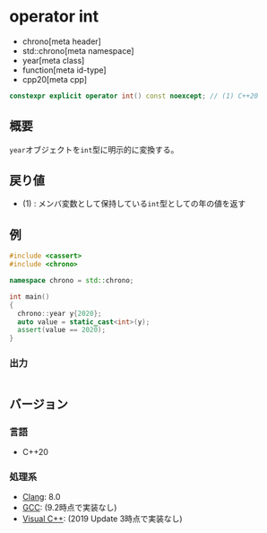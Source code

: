 # operator int
* chrono[meta header]
* std::chrono[meta namespace]
* year[meta class]
* function[meta id-type]
* cpp20[meta cpp]

```cpp
constexpr explicit operator int() const noexcept; // (1) C++20
```

## 概要
`year`オブジェクトを`int`型に明示的に変換する。


## 戻り値
- (1) : メンバ変数として保持している`int`型としての年の値を返す


## 例
```cpp example
#include <cassert>
#include <chrono>

namespace chrono = std::chrono;

int main()
{
  chrono::year y{2020};
  auto value = static_cast<int>(y);
  assert(value == 2020);
}
```

### 出力
```
```

## バージョン
### 言語
- C++20

### 処理系
- [Clang](/implementation.md#clang): 8.0
- [GCC](/implementation.md#gcc): (9.2時点で実装なし)
- [Visual C++](/implementation.md#visual_cpp): (2019 Update 3時点で実装なし)
